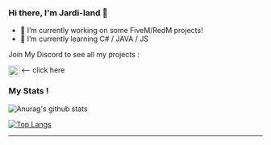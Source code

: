 ### Hi there, I'm Jardi-land 👋

- 🔭 I’m currently working on some FiveM/RedM projects!
- 🌱 I’m currently learning C# / JAVA / JS

Join My Discord to see all my projects :

[<img align="left" alt="My discord" width="22px" src="https://clipartcraft.com/images/discord-logo-transparent-overlay-1.png" />][discord] <-- click here

### My Stats !


![Anurag's github stats](https://github-readme-stats.vercel.app/api?username=Jardi-land&count_private=true&show_icons=true?theme=buefy)
<br />

[![Top Langs](https://github-readme-stats.vercel.app/api/top-langs/?username=Jardi-land&layout=compact)](https://github.com/anuraghazra/github-readme-stats)

---

[discord]: https://discord.gg/yRuxFXwrBk
